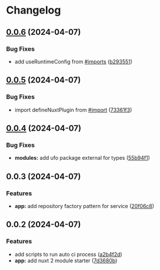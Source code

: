 # Changelog

## [0.0.6](https://github.com/toantranmei/mei-nuxt3-fetcher/compare/v0.0.5...v0.0.6) (2024-04-07)


### Bug Fixes

* add useRuntimeConfig from [#imports](https://github.com/toantranmei/mei-nuxt3-fetcher/issues/imports) ([b293551](https://github.com/toantranmei/mei-nuxt3-fetcher/commit/b2935510d08189886d89f18da547667af6980faa))

## [0.0.5](https://github.com/toantranmei/mei-nuxt3-fetcher/compare/v0.0.4...v0.0.5) (2024-04-07)


### Bug Fixes

* import defineNuxtPlugin from [#import](https://github.com/toantranmei/mei-nuxt3-fetcher/issues/import) ([73361f3](https://github.com/toantranmei/mei-nuxt3-fetcher/commit/73361f39cf73a03fca2fb8177b55f240b0345efc))

## [0.0.4](https://github.com/toantranmei/mei-nuxt3-fetcher/compare/v0.0.3...v0.0.4) (2024-04-07)


### Bug Fixes

* **modules:** add ufo package external for types ([55b94f1](https://github.com/toantranmei/mei-nuxt3-fetcher/commit/55b94f18c81f30e6f317a7aab17ee8ed7e6e2211))

## 0.0.3 (2024-04-07)


### Features

* **app:** add repository factory pattern for service ([20f06c8](https://github.com/toantranmei/mei-nuxt3-fetcher/commit/20f06c85cb7ed35206b28a7e3f04f8ccb934ddfb))

## 0.0.2 (2024-04-07)


### Features

* add scripts to run auto ci process ([a2b4f2d](https://github.com/toantranmei/mei-nuxt3-module-starter/commit/a2b4f2d8508ab36b7a1ed64c5cfce9e17761aba2))
* **app:** add nuxt 2 module starter ([7d3680b](https://github.com/toantranmei/mei-nuxt3-module-starter/commit/7d3680b6d2612eec7afc4f8fc11b8a968fbb53b5))
